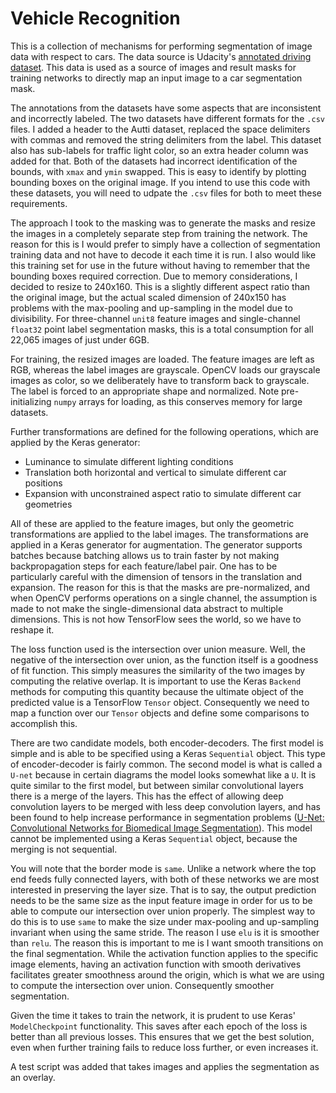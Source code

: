# Vehicle Recognition

This is a collection of mechanisms for performing segmentation 
of image data with respect to cars.  The data source is Udacity's
[annotated driving dataset](https://github.com/udacity/self-driving-car/tree/master/annotations).
This data is used as a source of images and result masks
for training networks to directly map an input image to a 
car segmentation mask.  

The annotations from the datasets have some aspects that are
inconsistent and incorrectly labeled.  The two datasets have
different formats for the `.csv` files.  I added a header to 
the Autti dataset, replaced the space delimiters with commas
and removed the string delimiters from the label.  This dataset
also has sub-labels for traffic light color, so an extra header
column was added for that.  Both of the datasets had incorrect
identification of the bounds, with `xmax` and `ymin` swapped.
This is easy to identify by plotting bounding boxes on the 
original image.  If you intend to use this code with these 
datasets, you will need to udpate the `.csv` files for both
to meet these requirements. 

The approach I took to the masking was to generate the masks 
and resize the images in a completely separate step from training
the network.  The reason for this is I would prefer to simply have a 
collection of segmentation training data and not have to decode it 
each time it is run.  I also would like this training set for 
use in the future without having to remember that the bounding boxes
required correction.  Due to memory considerations, I decided to 
resize to 240x160.  This is a slightly different
aspect ratio than the original image, but the actual scaled dimension
of 240x150 has problems with the max-pooling and up-sampling in the model
due to divisibility.  For three-channel `unit8` feature images and single-channel 
`float32` point label segmentation masks, this is a total consumption 
for all 22,065 images of just under 6GB.

For training, the resized images are loaded.  The feature images are 
left as RGB, whereas the label images are grayscale.  OpenCV loads our 
grayscale images as color, so we deliberately have to transform back
to grayscale.  The label is forced to an appropriate shape and normalized.
Note pre-initializing `numpy` arrays for loading, as this conserves memory
for large datasets.  

Further transformations are defined for the following operations, 
which are applied by the Keras generator:

 * Luminance to simulate different lighting conditions
 * Translation both horizontal and vertical to simulate different car positions
 * Expansion with unconstrained aspect ratio to simulate different car geometries

All of these are applied to the feature images, but only the geometric
transformations are applied to the label images.  The transformations
are applied in a Keras generator for augmentation.  The generator 
supports batches because batching allows us to train faster by not
making backpropagation steps for each feature/label pair.  One has to be
particularly careful with the dimension of tensors in the translation
and expansion.  The reason for this is that the masks are pre-normalized,
and when OpenCV performs operations on a single channel, the assumption is
made to not make the single-dimensional data abstract to multiple dimensions.
This is not how TensorFlow sees the world, so we have to reshape it.

The loss function used is the intersection over union measure.  Well, the 
negative of the intersection over union, as the function itself is a goodness
of fit function. This simply measures the similarity of the two images by computing 
the relative overlap.  It is important to use the Keras `Backend` methods for 
computing this quantity because the ultimate object of the predicted value is a 
TensorFlow `Tensor` object.  Consequently we need to map a function over
our `Tensor` objects and define some comparisons to accomplish this.

There are two candidate models, both encoder-decoders. The first model is simple 
and is able to be specified using a Keras `Sequential` object.  This type 
of encoder-decoder is fairly common.  The second model is what is called 
a `U-net` because in certain diagrams the model looks somewhat like a `U`.  It is
quite similar to the first model, but between similar convolutional layers 
there is a merge of the layers.  This has the effect of allowing deep convolution
layers to be merged with less deep convolution layers, and has been found to
help increase performance in segmentation problems ([U-Net: Convolutional Networks for Biomedical Image Segmentation](https://arxiv.org/pdf/1505.04597.pdf)).  This model cannot be
implemented using a Keras `Sequential` object, because the merging is not 
sequential. 

You will note that the border mode is `same`.  Unlike a network where the top end
feeds fully connected layers, with both of these networks we are most interested in
preserving the layer size.  That is to say, the output prediction needs to be the 
same size as the input feature image in order for us to be able to compute our
intersection over union properly.  The simplest way to do this is to use `same` to
make the size under max-pooling and up-sampling invariant when using the same stride.
The reason I use `elu` is it is smoother than `relu`.  The reason this is important
to me is I want smooth transitions on the final segmentation.  While the activation 
function applies to the specific image elements, having an activation function
with smooth derivatives facilitates greater smoothness around the origin, which 
is what we are using to compute the intersection over union.  Consequently smoother
segmentation.

Given the time it takes to train the network, it is prudent to use Keras' 
`ModelCheckpoint` functionality.  This saves after each epoch of the loss is 
better than all previous losses.  This ensures that we get the best solution,
even when further training fails to reduce loss further, or even increases it.

A test script was added that takes images and applies the segmentation as an
overlay.
